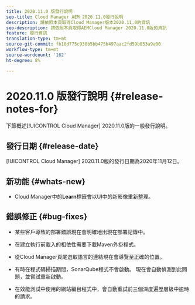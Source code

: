 ```yaml
---
title: 2020.11.0 版發行說明
seo-title: Cloud Manager AEM 2020.11.0發行說明
description: 請依照本頁取得Cloud Manager版本2020.11.0的資訊
seo-description: 請依照本頁取得AEMCloud Manager 2020.11.0版的資訊
feature: 發行資訊
translation-type: tm+mt
source-git-commit: fb10d775c930b5bb475b497aac2fd59b053a9a00
workflow-type: tm+mt
source-wordcount: '162'
ht-degree: 8%

---
```


# 2020.11.0 版發行說明 {#release-notes-for}

下節概述[!UICONTROL Cloud Manager] 2020.11.0版的一般發行說明。

## 發行日期 {#release-date}

[!UICONTROL Cloud Manager] 2020.11.0版的發行日期為2020年11月12日。

## 新功能 {#whats-new}

* Cloud Manager中的&#x200B;**Learn**&#x200B;標籤會以UI中的新影像重新整理。

## 錯誤修正 {#bug-fixes}

* 某些客戶導致的部署錯誤現在會明確地出現在部署記錄中。

* 在建立執行前載入的相依性需要下載Maven外掛程式。

* 從Cloud Manager頁尾選取語言的連結現在會導覽至正確的位置。

* 有時在程式碼掃描期間，SonarQube程式不會啟動。 現在會自動偵測到此問題，並嘗試重新啟動。

* 在效能測試中使用的網站編目程式中，會自動重試前三個深度遍歷層級中逾時的請求。